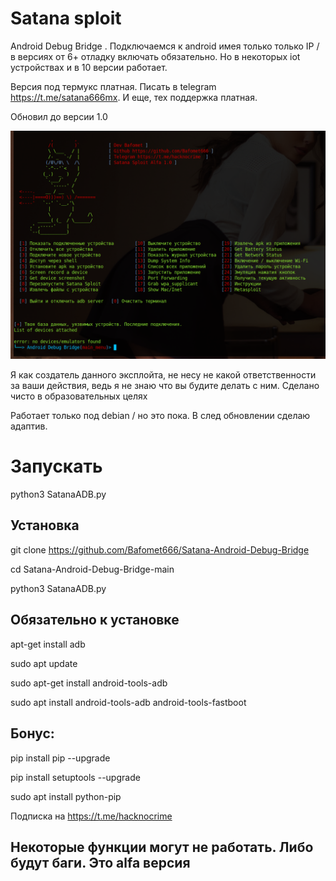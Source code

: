 # Satana sploit
  Android Debug Bridge . Подключаемся к android имея только только IP / в версиях от 6+ отладку включать обязательно. Но в некоторых iot устройствах и в 10 версии работает.

Версия под термукс платная. Писать в telegram https://t.me/satana666mx.
И еще, тех поддержка платная.

Обновил до версии 1.0
  
 ![alt tag](https://github.com/Bafomet666/screen/blob/main/update.png)​

 Я как создатель данного эксплойта, не несу не какой ответственности за ваши действия, ведь я не знаю что вы будите делать с ним. Сделано чисто в образовательных целях

Работает только под debian / но это пока. В след обновлении сделаю адаптив.
   
# Запускать
 
  python3 SatanaADB.py
 
## Установка
  
  git clone https://github.com/Bafomet666/Satana-Android-Debug-Bridge

  cd Satana-Android-Debug-Bridge-main

  python3 SatanaADB.py

## Обязательно к установке

  apt-get install adb

  sudo apt update

  sudo apt-get install android-tools-adb

  sudo apt install android-tools-adb android-tools-fastboot

## Бонус:

  pip install pip --upgrade

  pip install setuptools --upgrade

  sudo apt install python-pip

  Подписка на https://t.me/hacknocrime

## Некоторые функции могут не работать. Либо будут баги. Это alfa версия 
